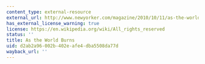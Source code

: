 ```yaml
---
content_type: external-resource
external_url: http://www.newyorker.com/magazine/2010/10/11/as-the-world-burns
has_external_license_warning: true
license: https://en.wikipedia.org/wiki/All_rights_reserved
status: ''
title: As the World Burns
uid: d2ab2a96-002b-402e-afe4-dba5508da77d
wayback_url: ''
---
```

